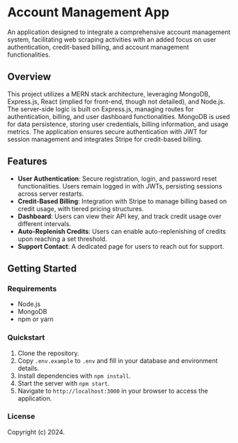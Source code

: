 # Account Management App

An application designed to integrate a comprehensive account management system, facilitating web scraping activities with an added focus on user authentication, credit-based billing, and account management functionalities.

## Overview

This project utilizes a MERN stack architecture, leveraging MongoDB, Express.js, React (implied for front-end, though not detailed), and Node.js. The server-side logic is built on Express.js, managing routes for authentication, billing, and user dashboard functionalities. MongoDB is used for data persistence, storing user credentials, billing information, and usage metrics. The application ensures secure authentication with JWT for session management and integrates Stripe for credit-based billing.

## Features

- **User Authentication**: Secure registration, login, and password reset functionalities. Users remain logged in with JWTs, persisting sessions across server restarts.
- **Credit-Based Billing**: Integration with Stripe to manage billing based on credit usage, with tiered pricing structures.
- **Dashboard**: Users can view their API key, and track credit usage over different intervals.
- **Auto-Replenish Credits**: Users can enable auto-replenishing of credits upon reaching a set threshold.
- **Support Contact**: A dedicated page for users to reach out for support.

## Getting Started

### Requirements

- Node.js
- MongoDB
- npm or yarn

### Quickstart

1. Clone the repository.
2. Copy `.env.example` to `.env` and fill in your database and environment details.
3. Install dependencies with `npm install`.
4. Start the server with `npm start`.
5. Navigate to `http://localhost:3000` in your browser to access the application.

### License

Copyright (c) 2024.
